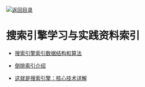 [![返回目录](https://parg.co/UGo)](https://parg.co/b4z) 
 


 


 


 




# 搜索引擎学习与实践资料索引



- [搜索引擎索引数据结构和算法](http://www.hoohack.me/2016/05/09/datasture-and-algorithm-of-search-engine?hmsr=toutiao.io&utm_medium=toutiao.io&utm_source=toutiao.io)

- [倒排索引介绍](http://www.cnblogs.com/fly1988happy/archive/2012/04/01/2429000.html)

- [这就是搜索引擎：核心技术详解](https://drive.wps.cn/view/l/5b7984707cbb47d9b1b484d3a7cd92a6)

